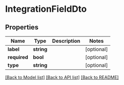 # IntegrationFieldDto

## Properties
Name | Type | Description | Notes
------------ | ------------- | ------------- | -------------
**label** | **string** |  | [optional] 
**required** | **bool** |  | [optional] 
**type** | **string** |  | [optional] 

[[Back to Model list]](../../README.md#documentation-for-models) [[Back to API list]](../../README.md#documentation-for-api-endpoints) [[Back to README]](../../README.md)

